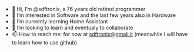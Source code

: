 - 👋 Hi, I’m @sdftronix, a 76 years old retired programmer
- 👀 I’m interested in Software and the last few years also in Hardware
- 🌱 I’m currently learning Home Assistant 
- 💞️ I’m looking to learn and eventualy to collaborate 
- 📫 How to reach me: for now at sdftronix@gmail.it (meanwhile I will have to learn how to use github)

<!---
sdftronix/sdftronix is a ✨ special ✨ repository because its `README.md` (this file) appears on your GitHub profile.
You can click the Preview link to take a look at your changes.
--->
